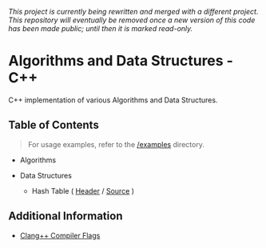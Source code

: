 *This project is currently being rewritten and merged with a different project. This repository will eventually be removed once a new version of this code has been made public; until then it is marked read-only.*

# Algorithms and Data Structures - C++

C++ implementation of various Algorithms and Data Structures.

## Table of Contents
> For usage examples, refer to the [/examples](./examples/) directory.

* Algorithms

* Data Structures
    - Hash Table (
        [Header](./include/algorithms/hashtable.hh)
        / [Source](./algorithms/hashtable.cc)
    )

## Additional Information

* [Clang++ Compiler Flags](
    https://clang.llvm.org/docs/ClangCommandLineReference.html
)

